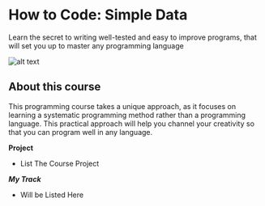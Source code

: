 How to Code: Simple Data
=====================

Learn the secret to writing well-tested and easy to improve programs, that will set you up to master any programming language

![alt text](https://github.com/doct0rX/SoftwareDevelopment/blob/master/HowToCode_SimpleData/screens/htc1_image-v4_378x225.jpg)

About this course
--------------------
This programming course takes a unique approach, as it focuses on learning a systematic programming method rather than a programming language. This practical approach will help you channel your creativity so that you can program well in any language.


**Project**
- List The Course Project

**_My Track_**
- Will be Listed Here 
